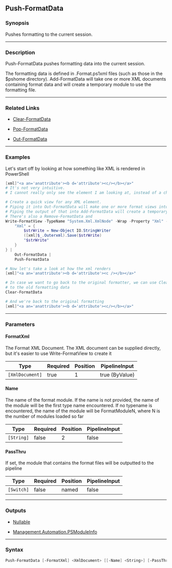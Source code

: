 Push-FormatData
---------------

### Synopsis
Pushes formatting to the current session.

---

### Description

Push-FormatData pushes formatting data into the current session.

The formatting data is defined in .Format.ps1xml files (such as those in the $pshome directory).
Add-FormatData will take one or more XML documents containing format data and will create a
temporary module to use the formatting file.

---

### Related Links
* [Clear-FormatData](Clear-FormatData.md)

* [Pop-FormatData](Pop-FormatData.md)

* [Out-FormatData](Out-FormatData.md)

---

### Examples
Let's start off by looking at how something like XML is rendered in PowerShell

```PowerShell
[xml]"<a an='anattribute'><b d='attribute'><c/></b></a>"
# It's not very intuitive.
# I cannot really only see the element I am looking at, instead of a chunk of data

# Create a quick view for any XML element.
# Piping it into Out-FormatData will make one or more format views into a full format XML file
# Piping the output of that into Add-FormatData will create a temporary module to hold the formatting data
# There's also a Remove-FormatData and
Write-FormatView -TypeName "System.Xml.XmlNode" -Wrap -Property "Xml" -VirtualProperty @{
    "Xml" = {
        $strWrite = New-Object IO.StringWriter
        ([xml]$_.Outerxml).Save($strWrite)
        "$strWrite"
    }
} |
    Out-FormatData |
    Push-FormatData

# Now let's take a look at how the xml renders
[xml]"<a an='anattribute'><b d='attribute'><c /></b></a>"

# In case we want to go back to the original formatter, we can use Clear-FormatData to return
# to the old formatting data
Clear-FormatData

# And we're back to the original formatting
[xml]"<a an='anattribute'><b d='attribute'><c/></b></a>"
```

---

### Parameters
#### **FormatXml**
The Format XML Document.  The XML document can be supplied directly,
but it's easier to use Write-FormatView to create it

|Type           |Required|Position|PipelineInput |
|---------------|--------|--------|--------------|
|`[XmlDocument]`|true    |1       |true (ByValue)|

#### **Name**
The name of the format module.  If the name is not provided, the name of the module will be the first
type name encountered.  If no typename is encountered, the name of the module will be FormatModuleN, where
N is the number of modules loaded so far

|Type      |Required|Position|PipelineInput|
|----------|--------|--------|-------------|
|`[String]`|false   |2       |false        |

#### **PassThru**
If set, the module that contains the format files will be outputted to the pipeline

|Type      |Required|Position|PipelineInput|
|----------|--------|--------|-------------|
|`[Switch]`|false   |named   |false        |

---

### Outputs
* [Nullable](https://learn.microsoft.com/en-us/dotnet/api/System.Nullable)

* [Management.Automation.PSModuleInfo](https://learn.microsoft.com/en-us/dotnet/api/System.Management.Automation.PSModuleInfo)

---

### Syntax
```PowerShell
Push-FormatData [-FormatXml] <XmlDocument> [[-Name] <String>] [-PassThru] [<CommonParameters>]
```
